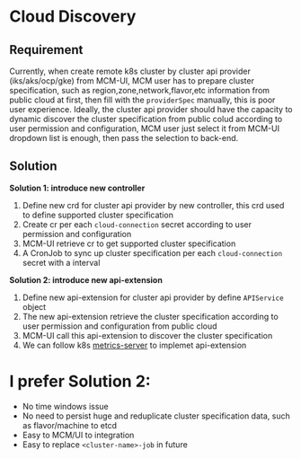 # Cloud Discovery

## Requirement 

Currently, when create remote k8s cluster by cluster api provider (iks/aks/ocp/gke) from MCM-UI, MCM user has to prepare cluster specification, such as region,zone,network,flavor,etc information from public cloud at first, then fill with the `providerSpec` manually,  this is poor user experience. Ideally, the cluster api provider should have the capacity to dynamic discover the cluster specification from public colud according to user permission and configuration, MCM user just select it from MCM-UI dropdown list is enough, then pass the selection to back-end. 

## Solution

**Solution 1: introduce new controller**

 1. Define new crd for cluster api provider by new controller, this crd used to define supported cluster specification 
 2. Create cr per each `cloud-connection` secret according to user permission and configuration
 3. MCM-UI retrieve cr to get supported cluster specification
 4. A CronJob to sync up cluster specification per each `cloud-connection` secret with a interval 

**Solution 2: introduce new api-extension**

 1. Define new api-extension for cluster api provider by define `APIService` object
 2. The new api-extension retrieve the cluster specification according to user permission and configuration from public cloud
 3. MCM-UI call this api-extension to discover the cluster specification
 4. We can follow k8s [metrics-server](https://github.com/kubernetes-incubator/metrics-server) to implemet api-extension

# I prefer Solution 2: 
 * No time windows issue
 * No need to persist huge and reduplicate cluster specification data, such as flavor/machine to etcd
 * Easy to MCM/UI to integration
 * Easy to replace `<cluster-name>-job` in future
